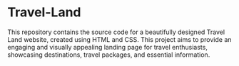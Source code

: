# Travel-Land
This repository contains the source code for a beautifully designed Travel Land website, created using HTML and CSS. This project aims to provide an engaging and visually appealing landing page for travel enthusiasts, showcasing destinations, travel packages, and essential information.
